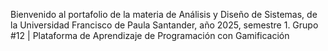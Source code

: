 Bienvenido al portafolio de la materia de Análisis y Diseño de Sistemas, de la Universidad Francisco de Paula Santander, año 2025, semestre 1.
Grupo #12 | Plataforma de Aprendizaje de Programación con Gamificación

